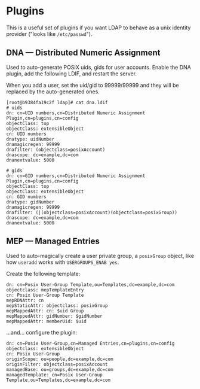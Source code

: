 # Plugins

This is a useful set of plugins if you want LDAP to
behave as a unix identity provider ("looks like `/etc/passwd`").

## DNA — Distributed Numeric Assignment

Used to auto-generate POSIX uids, gids for user accounts.
Enable the DNA plugin, add the following LDIF, and restart the server.

When you add a user, set the uid/gid to 99999/99999 and they will be replaced
by the auto-generated ones.

```
[root@b9384fa19c2f ldap]# cat dna.ldif 
# uids
dn: cn=UID numbers,cn=Distributed Numeric Assignment Plugin,cn=plugins,cn=config
objectClass: top
objectClass: extensibleObject
cn: UID numbers
dnatype: uidNumber
dnamagicregen: 99999
dnafilter: (objectclass=posixAccount)
dnascope: dc=example,dc=com
dnanextvalue: 5000

# gids
dn: cn=GID numbers,cn=Distributed Numeric Assignment Plugin,cn=plugins,cn=config
objectClass: top
objectClass: extensibleObject
cn: GID numbers
dnatype: gidNumber
dnamagicregen: 99999
dnafilter: (|(objectclass=posixAccount)(objectclass=posixGroup))
dnascope: dc=example,dc=com
dnanextvalue: 5000
```

## MEP — Managed Entries

Used to auto-magically create a user private group, a `posixGroup` object, like how
`useradd` works with `USERGROUPS_ENAB yes`.

Create the following template:

```
dn: cn=Posix User-Group Template,ou=Templates,dc=example,dc=com
objectclass: mepTemplateEntry
cn: Posix User-Group Template
mepRDNAttr: cn
mepStaticAttr: objectclass: posixGroup
mepMappedAttr: cn: $uid Group
mepMappedAttr: gidNumber: $gidNumber
mepMappedAttr: memberUid: $uid
```

...and... configure the plugin:

```
dn: cn=Posix User-Group,cn=Managed Entries,cn=plugins,cn=config
objectclass: extensibleObject
cn: Posix User-Group
originScope: ou=people,dc=example,dc=com
originFilter: objectclass=posixAccount
managedBase: ou=groups,dc=example,dc=com
managedTemplate: cn=Posix User-Group Template,ou=Templates,dc=example,dc=com
```


